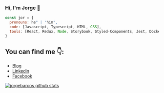 ### Hi, I'm Jorge 👋 

```js
const jor = {
  pronouns: he" | "him",
  code: [Javascript, Typescript, HTML, CSS],
  tools: [React, Redux, Node, Storybook, Styled-Components, Jest, Docker],
}
```

## You can find me :point_down::
- [Blog](https://jorgebarcos.com)
- [Linkedin](https://www.linkedin.com/in/jorgebarcos/)
- [Facebook](https://web.facebook.com/jbarcos88/)

[![jorgebarcos github stats](https://github-readme-stats.vercel.app/api?username=jorgebarcos)](https://github.com/anuraghazra/github-readme-stats)


<!--
**jorgebarcos/jorgebarcos** is a ✨ _special_ ✨ repository because its `README.md` (this file) appears on your GitHub profile.

Here are some ideas to get you started:

- 🔭 I’m currently working on ...
- 🌱 I’m currently learning ...
- 👯 I’m looking to collaborate on ...
- 🤔 I’m looking for help with ...
- 💬 Ask me about ...
- 📫 How to reach me: ...
- 😄 Pronouns: ...
- ⚡ Fun fact: ...
-->

